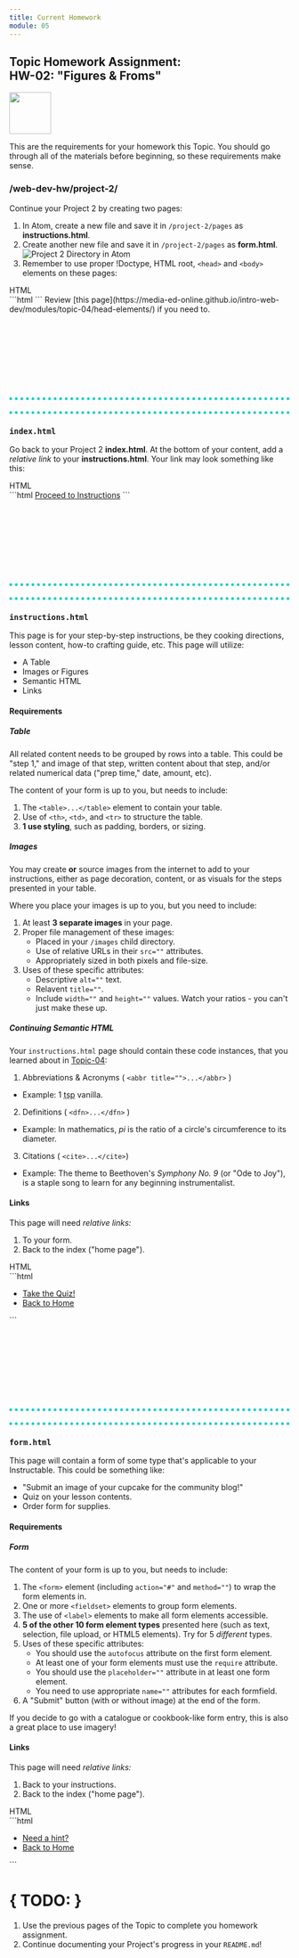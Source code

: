 ```yaml
---
title: Current Homework
module: 05
---
```


## Topic Homework Assignment:<br/>HW-02: "Figures & Froms"
<img src="./../../../img/arrow-divider.svg" style="width: 75px; border: none;" />

This are the requirements for your homework this Topic. You should go through all of the materials before beginning, so these requirements make sense.


### /web-dev-hw/project-2/
Continue your Project 2 by creating two pages:

1. In Atom, create a new file and save it in `/project-2/pages` as **instructions.html**.
2. Create another new file and save it in `/project-2/pages` as **form.html**.
![Project 2 Directory in Atom](../imgs/p2-atom-directory-pt2.png)
3. Remember to use proper !Doctype, HTML root, `<head>` and `<body>` elements on these pages:

<div id="code-heading">HTML</div>
```html
<!DOCTYPE html>

<html>
    <head>
        <!-- At least the Title Element needs to be inlcuded. -->
        <title>This is the title of this page.</title>
    </head>
    <body>
        <!-- Body content goes here. -->
    </body>
</html>
```
Review [this page](https://media-ed-online.github.io/intro-web-dev/modules/topic-04/head-elements/) if you need to.

<div style="border-top: 5px dotted #1CCDCA; width: 100%; margin-top: 150px"></div>
<div style="border-top: 5px dotted #1CCDCA; width: 100%; margin-top: 20px"></div>


### `index.html`

Go back to your Project 2 **index.html**. At the bottom of your content, add a _relative link_ to your **instructions.html**. Your link may look something like this:

<div id="code-heading">HTML</div>
```html
<a href="./pages/instructions.html">Proceed to Instructions</a>
```
<div style="border-top: 5px dotted #1CCDCA; width: 100%; margin-top: 150px"></div>
<div style="border-top: 5px dotted #1CCDCA; width: 100%; margin-top: 20px"></div>


### `instructions.html`

This page is for your step-by-step instructions, be they cooking directions, lesson content, how-to crafting guide, etc. This page will utilize:
  - A Table
  - Images or Figures
  - Semantic HTML
  - Links

#### Requirements

##### **Table**
All related content needs to be grouped by rows into a table. This could be "step 1," and image of that step, written content about that step, and/or related numerical data ("prep time," date, amount, etc).

The content of your form is up to you, but needs to include:
1. The `<table>...</table>` element to contain your table.
2. Use of `<th>`, `<td>`, and `<tr>` to structure the table.
3. **1 use styling**, such as padding, borders, or sizing.

##### **Images**

You may create **or** source images from the internet to add to your instructions, either as page decoration, content, or as visuals for the steps presented in your table.

Where you place your images is up to you, but you need to include:
1. At least **3 separate images** in your page.
2. Proper file management of these images:
    - Placed in your `/images` child directory.
    - Use of relative URLs in their `src=""` attributes.
    - Appropriately sized in both pixels and file-size.
3. Uses of these specific attributes:
    - Descriptive `alt=""` text.
    - Relavent `title=""`.
    - Include `width=""` and `height=""` values. Watch your ratios - you can't just make these up.

##### Continuing **Semantic HTML**

Your `instructions.html` page should contain these code instances, that you learned about in [Topic-04](https://media-ed-online.github.io/intro-web-dev/modules/topic-04/semantic-markup/):

1. Abbreviations & Acronyms ( `<abbr title="">...</abbr>` )
- Example: 1 <abbr title="teaspoon">tsp</abbr> vanilla.
2. Definitions ( `<dfn>...</dfn>` )
- Example: In mathematics, <dfn>pi</dfn> is the ratio of a circle's circumference to its diameter.
3. Citations ( `<cite>...</cite>`)
- Example: The theme to Beethoven's <cite>_Symphony No. 9_</cite> (or "Ode to Joy"), is a staple song to learn for any beginning instrumentalist.

#### Links

This page will need _relative links:_
1. To your form.
2. Back to the index ("home page").

<div id="code-heading">HTML</div>
```html
<!-- These are just examples. Your links may look different. -->
<ul>
  <li><a href="./form.html">Take the Quiz!</a></li>
  <li><a href="../index.html">Back to Home</a></li>
</ul>
```

<div style="border-top: 5px dotted #1CCDCA; width: 100%; margin-top: 150px"></div>
<div style="border-top: 5px dotted #1CCDCA; width: 100%; margin-top: 20px"></div>


### `form.html`

This page will contain a form of some type that's applicable to your Instructable. This could be something like:

- "Submit an image of your cupcake for the community blog!"
- Quiz on your lesson contents.
- Order form for supplies.

#### Requirements

##### **Form**

The content of your form is up to you, but needs to include:
1. The `<form>` element (including `action="#"` and `method=""`) to wrap the form elements in.
2. One or more `<fieldset>` elements to group form elements.
3. The use of `<label>` elements to make all form elements accessible.
4. **5 of the other 10 form element types** presented here (such as text, selection, file upload, or HTML5 elements). Try for 5 _different_ types.
5. Uses of these specific attributes:
    - You should use the `autofocus` attribute on the first form element.
    - At least one of your form elements must use the `require` attribute.
    - You should use the `placeholder=""` attribute in at least one form element.
    - You need to use appropriate `name=""` attributes for each formfield.
6. A "Submit" button (with or without image) at the end of the form.

If you decide to go with a catalogue or cookbook-like form entry, this is also a great place to use imagery!

#### Links

This page will need _relative links:_
1. Back to your instructions.
2. Back to the index ("home page").

<div id="code-heading">HTML</div>
```html
<!-- These are just examples. Your links may look different. -->
<ul>
  <li><a href="./instructions.html">Need a hint?</a></li>
  <li><a href="../index.html">Back to Home</a></li>
</ul>
```

# { TODO: }
1. Use the previous pages of the Topic to complete you homework assignment.
2. Continue documenting your Project's progress in your `README.md`!
